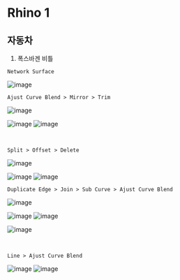 Rhino 1
==============

자동차 
--------

1. 폭스바겐 비틀 

`Network Surface`

![image](https://user-images.githubusercontent.com/30430227/147721007-57b23826-87b0-4d4c-8473-e829a0c3db95.png)

`Ajust Curve Blend > Mirror > Trim`

![image](https://user-images.githubusercontent.com/30430227/147721025-a39357ca-4f19-4e01-ab60-8d3f918ab4df.png)

![image](https://user-images.githubusercontent.com/30430227/147721055-f0b74a68-e246-40be-9476-1fa3357cdef9.png)
![image](https://user-images.githubusercontent.com/30430227/147721096-4681c7c7-0b27-426f-9560-f006aa645f3c.png)

<br>

`Split > Offset > Delete`

![image](https://user-images.githubusercontent.com/30430227/147721435-c0c18722-b1e6-4baa-a1b0-349ce57f77e2.png)

![image](https://user-images.githubusercontent.com/30430227/147721457-a5c37ebe-ebd4-4dab-aa79-a20d740b541f.png)
![image](https://user-images.githubusercontent.com/30430227/147721471-39ebcad2-2aea-4429-b03c-75917cbb6959.png)

`Duplicate Edge > Join > Sub Curve > Ajust Curve Blend`

![image](https://user-images.githubusercontent.com/30430227/147721937-7a87915b-6769-4b3d-8e96-45c581477e84.png)


![image](https://user-images.githubusercontent.com/30430227/147721780-88854714-4f5e-442e-9929-268f904ebf4f.png)
![image](https://user-images.githubusercontent.com/30430227/147721796-52d6ad5e-6a3f-4bf4-8887-0e88203c3856.png)

![image](https://user-images.githubusercontent.com/30430227/147722004-4202500f-8132-452c-9036-5db1c1deee10.png)

<br>

`Line > Ajust Curve Blend`

![image](https://user-images.githubusercontent.com/30430227/147722128-e9b05dfe-1614-4084-a10b-114936ab910a.png)
![image](https://user-images.githubusercontent.com/30430227/147722152-1bd56d5b-c895-4b69-9bf8-7431e0b59cbe.png)



